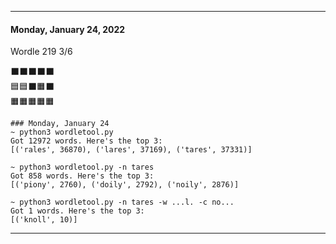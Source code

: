 -------------------------------
#### Monday, January 24, 2022
Wordle 219 3/6

⬛️⬛️⬛️⬛️⬛️  
🟦🟦⬛️🟧⬛️  
🟧🟧🟧🟧🟧  

```
### Monday, January 24
~ python3 wordletool.py
Got 12972 words. Here's the top 3:
[('rales', 36870), ('lares', 37169), ('tares', 37331)]

~ python3 wordletool.py -n tares
Got 858 words. Here's the top 3:
[('piony', 2760), ('doily', 2792), ('noily', 2876)]

~ python3 wordletool.py -n tares -w ...l. -c no...
Got 1 words. Here's the top 3:
[('knoll', 10)]
```


--------------------------------
